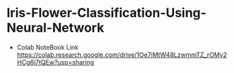 # Iris-Flower-Classification-Using-Neural-Network
* Colab NoteBook Link
      https://colab.research.google.com/drive/1Oe7iMtW48LzwmmTZ_rOMy2HCg6j7tQEw?usp=sharing
